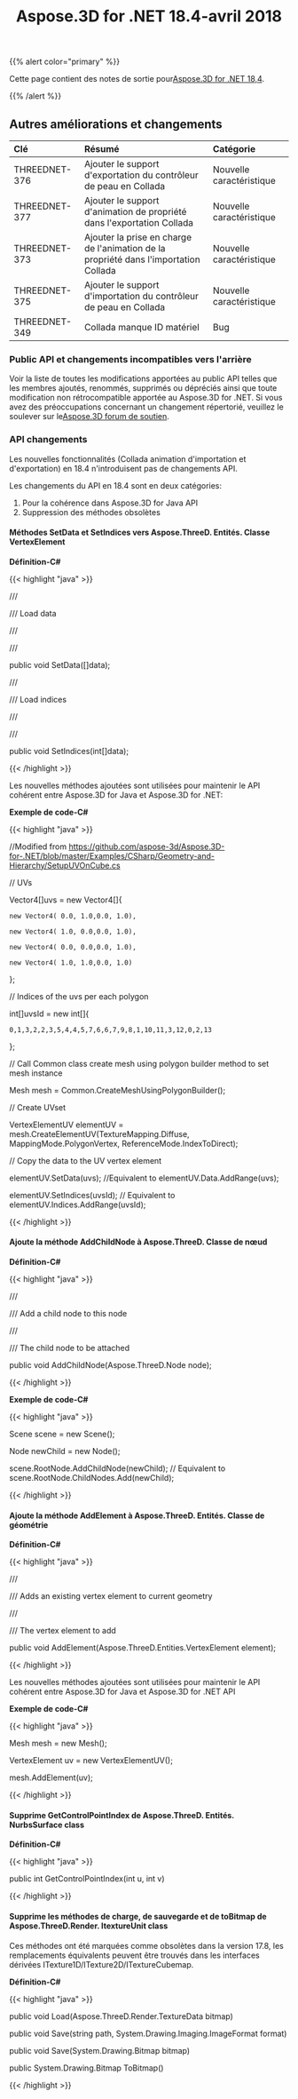 ﻿---
title: Aspose.3D for .NET 18.4-avril 2018
type: docs
weight: 90
url: /fr/net/aspose-3d-for-net-18-4-april-2018/
---
{{% alert color="primary" %}} 

Cette page contient des notes de sortie pour[Aspose.3D for .NET 18,4](https://www.nuget.org/packages/Aspose.3D/18.4.0).

{{% /alert %}} 
## **Autres améliorations et changements**

|**Clé**|**Résumé**|**Catégorie**|
|:- |:- |:- |
|THREEDNET-376|Ajouter le support d'exportation du contrôleur de peau en Collada|Nouvelle caractéristique|
|THREEDNET-377|Ajouter le support d'animation de propriété dans l'exportation Collada|Nouvelle caractéristique|
|THREEDNET-373|Ajouter la prise en charge de l'animation de la propriété dans l'importation Collada|Nouvelle caractéristique|
|THREEDNET-375|Ajouter le support d'importation du contrôleur de peau en Collada|Nouvelle caractéristique|
|THREEDNET-349|Collada manque ID matériel|Bug|
### **Public API et changements incompatibles vers l'arrière**
Voir la liste de toutes les modifications apportées au public API telles que les membres ajoutés, renommés, supprimés ou dépréciés ainsi que toute modification non rétrocompatible apportée au Aspose.3D for .NET. Si vous avez des préoccupations concernant un changement répertorié, veuillez le soulever sur le[Aspose.3D forum de soutien](https://forum.aspose.com/c/3d/18).
### **API changements**
Les nouvelles fonctionnalités (Collada animation d'importation et d'exportation) en 18.4 n'introduisent pas de changements API.

Les changements du API en 18.4 sont en deux catégories:

1. Pour la cohérence dans Aspose.3D for Java API
1. Suppression des méthodes obsolètes
#### **Méthodes SetData et SetIndices vers Aspose.ThreeD. Entités. Classe VertexElement**
**Définition-C#**

{{< highlight "java" >}}

 /// <summary>

/// Load data

/// </summary>

/// <param name="data"></param>

public void SetData([]data);

/// <summary>

/// Load indices

/// </summary>

/// <param name="data"></param>

public void SetIndices(int[]data);

{{< /highlight >}}

Les nouvelles méthodes ajoutées sont utilisées pour maintenir le API cohérent entre Aspose.3D for Java et Aspose.3D for .NET:

**Exemple de code-C#**

{{< highlight "java" >}}

 //Modified from https://github.com/aspose-3d/Aspose.3D-for-.NET/blob/master/Examples/CSharp/Geometry-and-Hierarchy/SetupUVOnCube.cs

// UVs

Vector4[]uvs = new Vector4[]{

    new Vector4( 0.0, 1.0,0.0, 1.0),

    new Vector4( 1.0, 0.0,0.0, 1.0),

    new Vector4( 0.0, 0.0,0.0, 1.0),

    new Vector4( 1.0, 1.0,0.0, 1.0)

};

// Indices of the uvs per each polygon

int[]uvsId = new int[]{

    0,1,3,2,2,3,5,4,4,5,7,6,6,7,9,8,1,10,11,3,12,0,2,13

};

// Call Common class create mesh using polygon builder method to set mesh instance 

Mesh mesh = Common.CreateMeshUsingPolygonBuilder();

// Create UVset

VertexElementUV elementUV = mesh.CreateElementUV(TextureMapping.Diffuse, MappingMode.PolygonVertex, ReferenceMode.IndexToDirect);

// Copy the data to the UV vertex element 

elementUV.SetData(uvs); //Equivalent to elementUV.Data.AddRange(uvs);

elementUV.SetIndices(uvsId); // Equivalent to elementUV.Indices.AddRange(uvsId);

{{< /highlight >}}
#### **Ajoute la méthode AddChildNode à Aspose.ThreeD. Classe de nœud**
**Définition-C#**

{{< highlight "java" >}}

 /// <summary>

/// Add a child node to this node

/// </summary>

/// <param name="node">The child node to be attached</param>

public void AddChildNode(Aspose.ThreeD.Node node);

{{< /highlight >}}

**Exemple de code-C#**

{{< highlight "java" >}}

 Scene scene = new Scene();

Node newChild = new Node();

scene.RootNode.AddChildNode(newChild); // Equivalent to scene.RootNode.ChildNodes.Add(newChild);

{{< /highlight >}}


#### **Ajoute la méthode AddElement à Aspose.ThreeD. Entités. Classe de géométrie**
**Définition-C#**

{{< highlight "java" >}}

 /// <summary>

/// Adds an existing vertex element to current geometry

/// </summary>

/// <param name="element">The vertex element to add</param>

public void AddElement(Aspose.ThreeD.Entities.VertexElement element);

{{< /highlight >}}

Les nouvelles méthodes ajoutées sont utilisées pour maintenir le API cohérent entre Aspose.3D for Java et Aspose.3D for .NET API

**Exemple de code-C#**

{{< highlight "java" >}}

 Mesh mesh = new Mesh();

VertexElement uv = new VertexElementUV();

mesh.AddElement(uv);

{{< /highlight >}}
#### **Supprime GetControlPointIndex de Aspose.ThreeD. Entités. NurbsSurface class**
**Définition-C#**

{{< highlight "java" >}}

 public int GetControlPointIndex(int u, int v)

{{< /highlight >}}
#### **Supprime les méthodes de charge, de sauvegarde et de toBitmap de Aspose.ThreeD.Render. ItextureUnit class**
Ces méthodes ont été marquées comme obsolètes dans la version 17.8, les remplacements équivalents peuvent être trouvés dans les interfaces dérivées ITexture1D/ITexture2D/ITextureCubemap.

**Définition-C#**

{{< highlight "java" >}}

 public void Load(Aspose.ThreeD.Render.TextureData bitmap)

public void Save(string path, System.Drawing.Imaging.ImageFormat format)

public void Save(System.Drawing.Bitmap bitmap)

public System.Drawing.Bitmap ToBitmap()

{{< /highlight >}}
